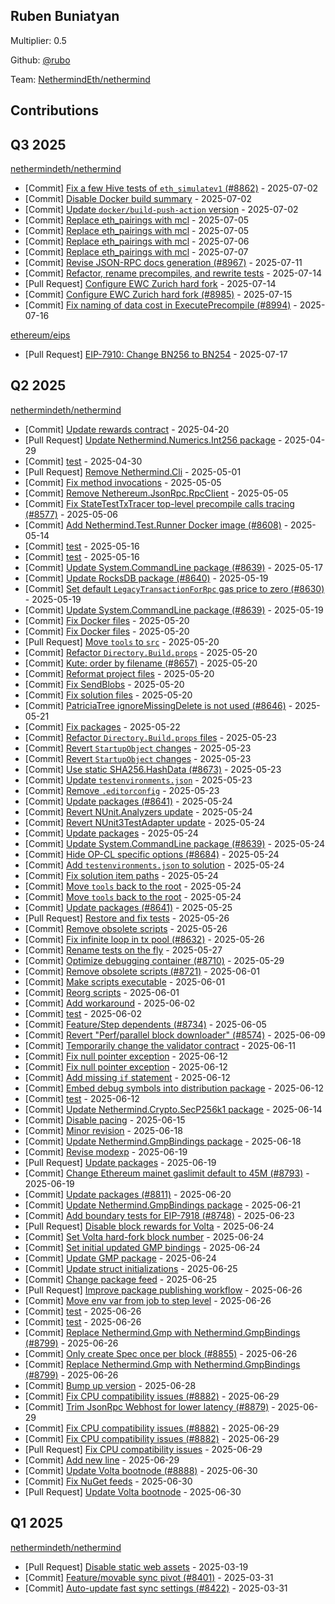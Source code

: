 
## Ruben Buniatyan
Multiplier: 0.5

Github: [@rubo](https://github.com/rubo)

Team: [NethermindEth/nethermind](https://github.com/NethermindEth/nethermind/pulls?q=author%3Arubo)

## Contributions

## Q3 2025


[nethermindeth/nethermind](https://github.com/nethermindeth/nethermind)
* [Commit] [Fix a few Hive tests of `eth_simulatev1` (#8862)](https://github.com/NethermindEth/nethermind/commit/a2f5354d8029ed31c37bd6843e2693919b3ba9c8) - 2025-07-02
* [Commit] [Disable Docker build summary](https://github.com/NethermindEth/nethermind/commit/8f07370a489440aa098beb7407509be763a6d885) - 2025-07-02
* [Commit] [Update `docker/build-push-action` version](https://github.com/NethermindEth/nethermind/commit/dce8988bcfbf376d6b2e689ee3e010aea09c56de) - 2025-07-02
* [Commit] [Replace eth_pairings with mcl](https://github.com/NethermindEth/nethermind/commit/7e975be7247eeedf25ff5e4c29f06c2e02ef4216) - 2025-07-05
* [Commit] [Replace eth_pairings with mcl](https://github.com/NethermindEth/nethermind/commit/36d375ce78062be788c35bd0d2a6a44b1560561c) - 2025-07-05
* [Commit] [Replace eth_pairings with mcl](https://github.com/NethermindEth/nethermind/commit/27377e7a7f14d1681b808769868de64a564c7e19) - 2025-07-06
* [Commit] [Replace eth_pairings with mcl](https://github.com/NethermindEth/nethermind/commit/e4f8e1ea5ca065692a7ba975bb119313bf61d7ec) - 2025-07-07
* [Commit] [Revise JSON-RPC docs generation (#8967)](https://github.com/NethermindEth/nethermind/commit/31bbbeefd22b8c80d05a45a4e342ef04590ef3e9) - 2025-07-11
* [Commit] [Refactor, rename precompiles, and rewrite tests](https://github.com/NethermindEth/nethermind/commit/f7c4de0fc8412f96364e8ea7521c071e4aed42af) - 2025-07-14
* [Pull Request] [Configure EWC Zurich hard fork](https://github.com/NethermindEth/nethermind/pull/8985) - 2025-07-14
* [Commit] [Configure EWC Zurich hard fork (#8985)](https://github.com/NethermindEth/nethermind/commit/9bb8edb394f042605efcbff358ff06b64e52c611) - 2025-07-15
* [Commit] [Fix naming of data cost in ExecutePrecompile (#8994)](https://github.com/NethermindEth/nethermind/commit/6ba2255face100a65aab7984e0f33ee6f5de9010) - 2025-07-16

[ethereum/eips](https://github.com/ethereum/eips)
* [Pull Request] [EIP-7910: Change BN256 to BN254](https://github.com/ethereum/EIPs/pull/10029) - 2025-07-17
## Q2 2025


[nethermindeth/nethermind](https://github.com/nethermindeth/nethermind)
* [Commit] [Update rewards contract](https://github.com/NethermindEth/nethermind/commit/6cb4117274d2a9f9f64845ed30fcd6be230a958a) - 2025-04-20
* [Pull Request] [Update Nethermind.Numerics.Int256 package](https://github.com/NethermindEth/nethermind/pull/8570) - 2025-04-29
* [Commit] [test](https://github.com/NethermindEth/nethermind/commit/b1d375c166e84d26b85712c961e12a1c5313a301) - 2025-04-30
* [Pull Request] [Remove Nethermind.Cli](https://github.com/NethermindEth/nethermind/pull/8575) - 2025-05-01
* [Commit] [Fix method invocations](https://github.com/NethermindEth/nethermind/commit/c5b51dd616ed56d230f91207dacfd4305663ff16) - 2025-05-05
* [Commit] [Remove Nethereum.JsonRpc.RpcClient](https://github.com/NethermindEth/nethermind/commit/3621b96d8ab10798b938e25843f5a227258ae481) - 2025-05-05
* [Commit] [Fix StateTestTxTracer top-level precompile calls tracing (#8577)](https://github.com/NethermindEth/nethermind/commit/d379cc859de0b343392f6e8ec89a400858cf69a8) - 2025-05-06
* [Commit] [Add Nethermind.Test.Runner Docker image (#8608)](https://github.com/NethermindEth/nethermind/commit/6f9aed02c931648d332d8f32cd2b5448537c7b74) - 2025-05-14
* [Commit] [test](https://github.com/NethermindEth/nethermind/commit/e235b83907ca5525fce535653864c29f6870d9c3) - 2025-05-16
* [Commit] [test](https://github.com/NethermindEth/nethermind/commit/c71ce7d8e6bced6d146a9a9a82a054e3f0283941) - 2025-05-16
* [Commit] [Update System.CommandLine package (#8639)](https://github.com/NethermindEth/nethermind/commit/95c6efb8140dce67c464b1a5069b69cb7d557e63) - 2025-05-17
* [Commit] [Update RocksDB package (#8640)](https://github.com/NethermindEth/nethermind/commit/22f90f19ee524bc8ec028f601ddd75f3ba652800) - 2025-05-19
* [Commit] [Set default `LegacyTransactionForRpc` gas price to zero (#8630)](https://github.com/NethermindEth/nethermind/commit/1adebe665a2390ae5ec9432457bae88a8aa883d8) - 2025-05-19
* [Commit] [Update System.CommandLine package (#8639)](https://github.com/NethermindEth/nethermind/commit/95c6efb8140dce67c464b1a5069b69cb7d557e63) - 2025-05-19
* [Commit] [Fix Docker files](https://github.com/NethermindEth/nethermind/commit/7bc6620b91c2fe6f4db908b6ce828642cb9df08f) - 2025-05-20
* [Commit] [Fix Docker files](https://github.com/NethermindEth/nethermind/commit/c63fa3a7bf4027948527a58edeb337545d2f95db) - 2025-05-20
* [Pull Request] [Move `tools` to `src`](https://github.com/NethermindEth/nethermind/pull/8659) - 2025-05-20
* [Commit] [Refactor `Directory.Build.props`](https://github.com/NethermindEth/nethermind/commit/b567bccc5173b3a0ad42691f29a1749c993d43ac) - 2025-05-20
* [Commit] [Kute: order by filename (#8657)](https://github.com/NethermindEth/nethermind/commit/17609d607fc29499b95a59f748f3a8f0ee224cf5) - 2025-05-20
* [Commit] [Reformat project files](https://github.com/NethermindEth/nethermind/commit/76b32d496ffce8efbd7d4090d9ad74e43fb4465f) - 2025-05-20
* [Commit] [Fix SendBlobs](https://github.com/NethermindEth/nethermind/commit/bf5ef06637cd9d64e59331eb9c295b6012125d33) - 2025-05-20
* [Commit] [Fix solution files](https://github.com/NethermindEth/nethermind/commit/016a6d27bebc16c00896a85b5e5cf3d98cf2e345) - 2025-05-20
* [Commit] [PatriciaTree ignoreMissingDelete is not used (#8646)](https://github.com/NethermindEth/nethermind/commit/056bcd3e088e73e64e17e89cc45e7f70061765f6) - 2025-05-21
* [Commit] [Fix packages](https://github.com/NethermindEth/nethermind/commit/f40af57512d4907b871e24276c91b009df20add3) - 2025-05-22
* [Commit] [Refactor `Directory.Build.props` files](https://github.com/NethermindEth/nethermind/commit/cde1eca15372e646836ae456cf67b0529696ef3e) - 2025-05-23
* [Commit] [Revert `StartupObject` changes](https://github.com/NethermindEth/nethermind/commit/3f0b4a8daabc3a2f0f636f8a67edd22c7053c92a) - 2025-05-23
* [Commit] [Revert `StartupObject` changes](https://github.com/NethermindEth/nethermind/commit/3105fb83c2385eb59314aaf0af37da800a296538) - 2025-05-23
* [Commit] [Use static SHA256.HashData (#8673)](https://github.com/NethermindEth/nethermind/commit/1c8707c5a8bef50966aaa5cda0787671ca14499a) - 2025-05-23
* [Commit] [Update `testenvironments.json`](https://github.com/NethermindEth/nethermind/commit/6d9bd405f56591de9114efee6783c7f4dac578db) - 2025-05-23
* [Commit] [Remove `.editorconfig`](https://github.com/NethermindEth/nethermind/commit/aeddca9ccc6c933d4cc770323f2dcb25093c0db7) - 2025-05-23
* [Commit] [Update packages (#8641)](https://github.com/NethermindEth/nethermind/commit/fc61eaa1fd7a26752f66a1fc03caf8a99906b5e6) - 2025-05-24
* [Commit] [Revert NUnit.Analyzers update](https://github.com/NethermindEth/nethermind/commit/6ec50687ba8e4f916eba8ec81a5027b4d3e6943e) - 2025-05-24
* [Commit] [Revert NUnit3TestAdapter update](https://github.com/NethermindEth/nethermind/commit/1d4ef24403b9f6497289383441efac0106bb3379) - 2025-05-24
* [Commit] [Update packages](https://github.com/NethermindEth/nethermind/commit/348a52751758cb7faac4870c1a8aebbc550af469) - 2025-05-24
* [Commit] [Update System.CommandLine package (#8639)](https://github.com/NethermindEth/nethermind/commit/95c6efb8140dce67c464b1a5069b69cb7d557e63) - 2025-05-24
* [Commit] [Hide OP-CL specific options (#8684)](https://github.com/NethermindEth/nethermind/commit/b580ce67e9ffb2e5d1f93dea727f5a884246af92) - 2025-05-24
* [Commit] [Add `testenvironments.json` to solution](https://github.com/NethermindEth/nethermind/commit/1d511c271399c169d598ece1d98bbf6a0ab3b2af) - 2025-05-24
* [Commit] [Fix solution item paths](https://github.com/NethermindEth/nethermind/commit/25f1af3fc759aaa0339bf378319048205a9f7178) - 2025-05-24
* [Commit] [Move `tools` back to the root](https://github.com/NethermindEth/nethermind/commit/325653726d1433972cf837ab5dd3e4699a73268c) - 2025-05-24
* [Commit] [Move `tools` back to the root](https://github.com/NethermindEth/nethermind/commit/44135ddede5c612ffc581f83df8fad752dd6b566) - 2025-05-24
* [Commit] [Update packages (#8641)](https://github.com/NethermindEth/nethermind/commit/fc61eaa1fd7a26752f66a1fc03caf8a99906b5e6) - 2025-05-25
* [Pull Request] [Restore and fix tests](https://github.com/NethermindEth/nethermind/pull/8696) - 2025-05-26
* [Commit] [Remove obsolete scripts](https://github.com/NethermindEth/nethermind/commit/cf6188018859432e820ac6398843daf8c87377d1) - 2025-05-26
* [Commit] [Fix infinite loop in tx pool (#8632)](https://github.com/NethermindEth/nethermind/commit/7c9f010d470a74921846cb43ffa040c65496249d) - 2025-05-26
* [Commit] [Rename tests on the fly](https://github.com/NethermindEth/nethermind/commit/f5da2aa7f7caba02de7e0fdcdc67635e46ec0093) - 2025-05-27
* [Commit] [Optimize debugging container (#8710)](https://github.com/NethermindEth/nethermind/commit/a653eaf58e5370e7086d45c5772c9aa00eb109d7) - 2025-05-29
* [Commit] [Remove obsolete scripts (#8721)](https://github.com/NethermindEth/nethermind/commit/f4e0795bda9ee50290f3ed0d0a0cb014925e3de5) - 2025-06-01
* [Commit] [Make scripts executable](https://github.com/NethermindEth/nethermind/commit/cf3e8c17fb3cccf6628b3c65a0137433c64f7387) - 2025-06-01
* [Commit] [Reorg scripts](https://github.com/NethermindEth/nethermind/commit/8cdd99c87ba31bc4a38749e7a0a52f89f5b18a3e) - 2025-06-01
* [Commit] [Add workaround](https://github.com/NethermindEth/nethermind/commit/fb3732feebbad90b82dd707251d1b5c3289dfaaa) - 2025-06-02
* [Commit] [test](https://github.com/NethermindEth/nethermind/commit/b816e949d31681589dac4bce9ad2a5350974fcba) - 2025-06-02
* [Commit] [Feature/Step dependents (#8734)](https://github.com/NethermindEth/nethermind/commit/c8e774d17073af3995779ac41fd8722082e041d7) - 2025-06-05
* [Commit] [Revert "Perf/parallel block downloader" (#8574)](https://github.com/NethermindEth/nethermind/commit/b9a2a9345d4e5bbe1583258fe6f9c1e1de5ffe72) - 2025-06-09
* [Commit] [Temporarily change the validator contract](https://github.com/NethermindEth/nethermind/commit/6a5f44ea7c6f9a58b96224036f22081179c612e9) - 2025-06-11
* [Commit] [Fix null pointer exception](https://github.com/NethermindEth/nethermind/commit/019cb1425c0ebc272f59693f552e134e302c642b) - 2025-06-12
* [Commit] [Fix null pointer exception](https://github.com/NethermindEth/nethermind/commit/6bdb424f7c12bae9c554abee8b88be0d308821cd) - 2025-06-12
* [Commit] [Add missing `if` statement](https://github.com/NethermindEth/nethermind/commit/380ecc0ac605fe4f2f52bb033b8caa386ce53c03) - 2025-06-12
* [Commit] [Embed debug symbols into distribution package](https://github.com/NethermindEth/nethermind/commit/c090d5330be03b5e08eccc1121ffa6cfa3b59fdb) - 2025-06-12
* [Commit] [test](https://github.com/NethermindEth/nethermind/commit/0e4f92b5ccb7f630926303458071d8b211a4db8c) - 2025-06-12
* [Commit] [Update Nethermind.Crypto.SecP256k1 package](https://github.com/NethermindEth/nethermind/commit/fc8cd8772362d4663ece07955ef314e49645f5f1) - 2025-06-14
* [Commit] [Disable pacing](https://github.com/NethermindEth/nethermind/commit/447039fa52ca936b43a08d4c834712c7bb8479e7) - 2025-06-15
* [Commit] [Minor revision](https://github.com/NethermindEth/nethermind/commit/2aef86ad044f8ae02add074fa5eda9bc6c58f7a5) - 2025-06-18
* [Commit] [Update Nethermind.GmpBindings package](https://github.com/NethermindEth/nethermind/commit/6d762ebbade8e3edb0ee332c4199dbefae01d593) - 2025-06-18
* [Commit] [Revise modexp](https://github.com/NethermindEth/nethermind/commit/560d54f2ff1beee45eda19aa1f07a252ba7d2d20) - 2025-06-19
* [Pull Request] [Update packages](https://github.com/NethermindEth/nethermind/pull/8811) - 2025-06-19
* [Commit] [Change Ethereum mainet gaslimit default to 45M (#8793)](https://github.com/NethermindEth/nethermind/commit/652b5a75ce6b279903771e56ee003594323b48d5) - 2025-06-19
* [Commit] [Update packages (#8811)](https://github.com/NethermindEth/nethermind/commit/f38cf91a332dc252a6e94e522dc0358a0b7dc669) - 2025-06-20
* [Commit] [Update Nethermind.GmpBindings package](https://github.com/NethermindEth/nethermind/commit/936a0d227c0e3e82e5e7a7c0c447321cebdd2530) - 2025-06-21
* [Commit] [Add boundary tests for EIP-7918 (#8748)](https://github.com/NethermindEth/nethermind/commit/9bf7b7fc322c961f59c14064216e0ec8fe1cee3c) - 2025-06-23
* [Pull Request] [Disable block rewards for Volta](https://github.com/NethermindEth/nethermind/pull/8851) - 2025-06-24
* [Commit] [Set Volta hard-fork block number](https://github.com/NethermindEth/nethermind/commit/31b326f0401f8ae40285dce00e52b64737858c3a) - 2025-06-24
* [Commit] [Set initial updated GMP bindings](https://github.com/NethermindEth/nethermind/commit/24229d5a1cf5a72aa5bc37f46b7e4880ca5caebf) - 2025-06-24
* [Commit] [Update GMP package](https://github.com/NethermindEth/nethermind/commit/37877e12325a9e71fc09a2bafdb2c0bf06b19b2e) - 2025-06-24
* [Commit] [Update struct initializations](https://github.com/NethermindEth/nethermind/commit/2e1f9cbab815488013c8fecb34479b382ce0e231) - 2025-06-25
* [Commit] [Change package feed](https://github.com/NethermindEth/nethermind/commit/8ad499ded48a647e4551d02af9d94e1a3bca51e5) - 2025-06-25
* [Pull Request] [Improve package publishing workflow](https://github.com/NethermindEth/nethermind/pull/8869) - 2025-06-26
* [Commit] [Move env var from job to step level](https://github.com/NethermindEth/nethermind/commit/c9dfe055900c428a0d8f4e94052c74a7f61b6a76) - 2025-06-26
* [Commit] [test](https://github.com/NethermindEth/nethermind/commit/df73da58147030bee8ac2af6ba6cc49f51207975) - 2025-06-26
* [Commit] [test](https://github.com/NethermindEth/nethermind/commit/b0e58b8c86c0478f74bf48de8789b8611bff2161) - 2025-06-26
* [Commit] [Replace Nethermind.Gmp with Nethermind.GmpBindings (#8799)](https://github.com/NethermindEth/nethermind/commit/55fe750c2217762c3f4b682ab163e5214a78edfc) - 2025-06-26
* [Commit] [Only create Spec once per block (#8855)](https://github.com/NethermindEth/nethermind/commit/cc953a1e1375d1d8133b92655211597336709412) - 2025-06-26
* [Commit] [Replace Nethermind.Gmp with Nethermind.GmpBindings (#8799)](https://github.com/NethermindEth/nethermind/commit/418bdca5732b45c69f4cc2baa56587aaa00cc514) - 2025-06-26
* [Commit] [Bump up version](https://github.com/NethermindEth/nethermind/commit/146bdb6cdef68744c8efa2df6f42451962c2b74d) - 2025-06-28
* [Commit] [Fix CPU compatibility issues (#8882)](https://github.com/NethermindEth/nethermind/commit/7182551996b8f668ac0c8973abd9b75fa01bf001) - 2025-06-29
* [Commit] [Trim JsonRpc Webhost for lower latency (#8879)](https://github.com/NethermindEth/nethermind/commit/1f9b16a96b5203d830bd817c1954568669edb3d4) - 2025-06-29
* [Commit] [Fix CPU compatibility issues (#8882)](https://github.com/NethermindEth/nethermind/commit/d3e7eb98b28d0b9c7b58a9fb45e83b640b2e17e6) - 2025-06-29
* [Commit] [Fix CPU compatibility issues (#8882)](https://github.com/NethermindEth/nethermind/commit/cb102c2f794fd3c5c66c20367c7cce76ad105169) - 2025-06-29
* [Pull Request] [Fix CPU compatibility issues](https://github.com/NethermindEth/nethermind/pull/8882) - 2025-06-29
* [Commit] [Add new line](https://github.com/NethermindEth/nethermind/commit/f7c9ed9becd647aa9e208b3fa050a0078785ca78) - 2025-06-29
* [Commit] [Update Volta bootnode (#8888)](https://github.com/NethermindEth/nethermind/commit/5d187282c767b351679f91d45772e34782f8f3cb) - 2025-06-30
* [Commit] [Fix NuGet feeds](https://github.com/NethermindEth/nethermind/commit/4ab0bb8e6bb242336cf2e53b6978ca89c75879df) - 2025-06-30
* [Pull Request] [Update Volta bootnode](https://github.com/NethermindEth/nethermind/pull/8888) - 2025-06-30
## Q1 2025

[nethermindeth/nethermind](https://github.com/nethermindeth/nethermind)
* [Pull Request] [Disable static web assets](https://github.com/NethermindEth/nethermind/pull/8395) - 2025-03-19
* [Commit] [Feature/movable sync pivot (#8401)](https://github.com/NethermindEth/nethermind/commit/5fa6b6f212e1fe09543b8370b088847542b13f17) - 2025-03-31
* [Commit] [Auto-update fast sync settings (#8422)](https://github.com/NethermindEth/nethermind/commit/f2794bf0561b48ceade8762eb803c806b29c4a5e) - 2025-03-31
